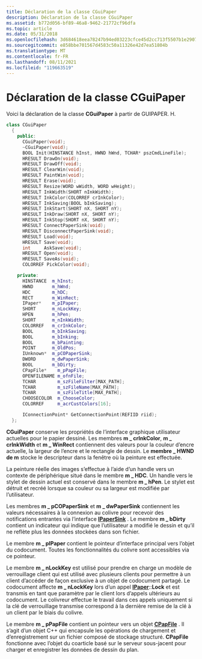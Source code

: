 ```yaml
---
title: Déclaration de la classe CGuiPaper
description: Déclaration de la classe CGuiPaper
ms.assetid: b772d056-bf89-46a8-9462-21772cf96dfa
ms.topic: article
ms.date: 05/31/2018
ms.openlocfilehash: 3d684618eea78247b94ed03223cfce45d2cc713f5507b1e290731d3451212b09
ms.sourcegitcommit: e858bbe701567d4583c50a11326e42d7ea51804b
ms.translationtype: MT
ms.contentlocale: fr-FR
ms.lasthandoff: 08/11/2021
ms.locfileid: "119663519"
---
```

# <a name="cguipaper-class-declaration"></a>Déclaration de la classe CGuiPaper

Voici la déclaration de la classe **CGuiPaper** à partir de GUIPAPER. H.


```C++
class CGuiPaper
  {
    public:
      CGuiPaper(void);
      ~CGuiPaper(void);
      BOOL Init(HINSTANCE hInst, HWND hWnd, TCHAR* pszCmdLineFile);
      HRESULT DrawOn(void);
      HRESULT DrawOff(void);
      HRESULT ClearWin(void);
      HRESULT PaintWin(void);
      HRESULT Erase(void);
      HRESULT Resize(WORD wWidth, WORD wHeight);
      HRESULT InkWidth(SHORT nInkWidth);
      HRESULT InkColor(COLORREF crInkColor);
      HRESULT InkSaving(BOOL bInkSaving);
      HRESULT InkStart(SHORT nX, SHORT nY);
      HRESULT InkDraw(SHORT nX, SHORT nY);
      HRESULT InkStop(SHORT nX, SHORT nY);
      HRESULT ConnectPaperSink(void);
      HRESULT DisconnectPaperSink(void);
      HRESULT Load(void);
      HRESULT Save(void);
      int     AskSave(void);
      HRESULT Open(void);
      HRESULT SaveAs(void);
      COLORREF PickColor(void);

    private:
      HINSTANCE  m_hInst;
      HWND       m_hWnd;
      HDC        m_hDC;
      RECT       m_WinRect;
      IPaper*    m_pIPaper;
      SHORT      m_nLockKey;
      HPEN       m_hPen;
      SHORT      m_nInkWidth;
      COLORREF   m_crInkColor;
      BOOL       m_bInkSaving;
      BOOL       m_bInking;
      BOOL       m_bPainting;
      POINT      m_OldPos;
      IUnknown*  m_pCOPaperSink;
      DWORD      m_dwPaperSink;
      BOOL       m_bDirty;
      CPapFile*    m_pPapFile;
      OPENFILENAME m_ofnFile;
      TCHAR        m_szFileFilter[MAX_PATH];
      TCHAR        m_szFileName[MAX_PATH];
      TCHAR        m_szFileTitle[MAX_PATH];
      CHOOSECOLOR  m_ChooseColor;
      COLORREF     m_acrCustColors[16];

      IConnectionPoint* GetConnectionPoint(REFIID riid);
  };
```



**CGuiPaper** conserve les propriétés de l’interface graphique utilisateur actuelles pour le papier dessiné. Les membres **m \_ crInkColor**, **m \_ crInkWidth** et **m \_ WinRect** contiennent des valeurs pour la couleur d’encre actuelle, la largeur de l’encre et le rectangle de dessin. Le **membre \_ HWND de m** stocke le descripteur dans la fenêtre où la peinture est effectuée.

La peinture réelle des images s’effectue à l’aide d’un handle vers un contexte de périphérique situé dans le membre **m \_ HDC**. Un handle vers le stylet de dessin actuel est conservé dans le membre **m \_ hPen**. Le stylet est détruit et recréé lorsque sa couleur ou sa largeur est modifiée par l’utilisateur.

Les membres **m \_ pCOPaperSink** et **m \_ dwPaperSink** contiennent les valeurs nécessaires à la connexion au colivre pour recevoir des notifications entrantes via l’interface [**IPaperSink**](ipapersink-methods.md) . Le membre **m \_ bDirty** contient un indicateur qui indique que l’utilisateur a modifié le dessin et qu’il ne reflète plus les données stockées dans son fichier.

Le membre **m \_ pIPaper** contient le pointeur d’interface principal vers l’objet du codocument. Toutes les fonctionnalités du colivre sont accessibles via ce pointeur.

Le membre **m \_ nLockKey** est utilisé pour prendre en charge un modèle de verrouillage client qui est utilisé avec plusieurs clients pour permettre à un client d’accéder de façon exclusive à un objet de codocument partagé. Le codocument affecte **m \_ nLockKey** lors d’un appel [**IPaper**](ipaper-methods.md)::**Lock** et est transmis en tant que paramètre par le client lors d’appels ultérieurs au codocument. Le colivreur effectue le travail dans ces appels uniquement si la clé de verrouillage transmise correspond à la dernière remise de la clé à un client par le biais du colivre.

Le membre **m \_ pPapFile** contient un pointeur vers un objet [**CPapFile**](cpapfile-class-and-methods.md) . Il s’agit d’un objet C++ qui encapsule les opérations de chargement et d’enregistrement sur un fichier composé de stockage structuré. **CPapFile** fonctionne avec l’objet du coarticle basé sur le serveur sous-jacent pour charger et enregistrer les données de dessin du plan.

 

 




